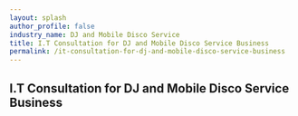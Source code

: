 ```yaml
---
layout: splash 
author_profile: false 
industry_name: DJ and Mobile Disco Service
title: I.T Consultation for DJ and Mobile Disco Service Business
permalink: /it-consultation-for-dj-and-mobile-disco-service-business
---
```


## I.T Consultation for DJ and Mobile Disco Service Business